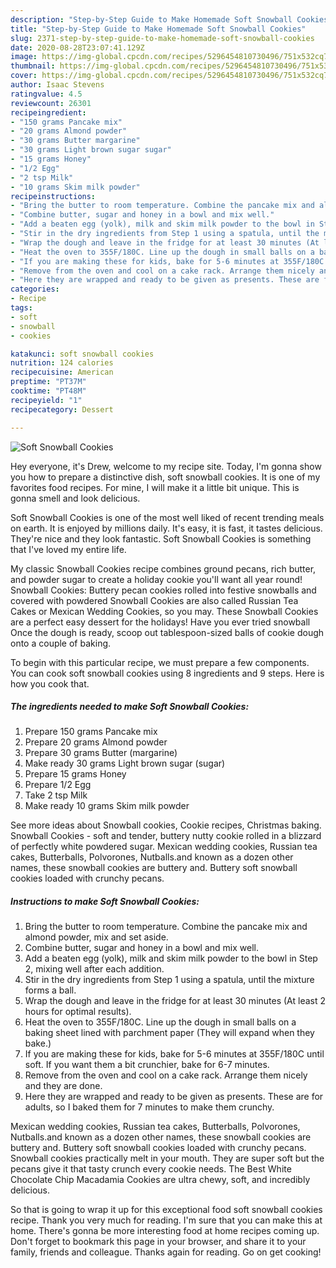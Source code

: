 ```yaml
---
description: "Step-by-Step Guide to Make Homemade Soft Snowball Cookies"
title: "Step-by-Step Guide to Make Homemade Soft Snowball Cookies"
slug: 2371-step-by-step-guide-to-make-homemade-soft-snowball-cookies
date: 2020-08-28T23:07:41.129Z
image: https://img-global.cpcdn.com/recipes/5296454810730496/751x532cq70/soft-snowball-cookies-recipe-main-photo.jpg
thumbnail: https://img-global.cpcdn.com/recipes/5296454810730496/751x532cq70/soft-snowball-cookies-recipe-main-photo.jpg
cover: https://img-global.cpcdn.com/recipes/5296454810730496/751x532cq70/soft-snowball-cookies-recipe-main-photo.jpg
author: Isaac Stevens
ratingvalue: 4.5
reviewcount: 26301
recipeingredient:
- "150 grams Pancake mix"
- "20 grams Almond powder"
- "30 grams Butter margarine"
- "30 grams Light brown sugar sugar"
- "15 grams Honey"
- "1/2 Egg"
- "2 tsp Milk"
- "10 grams Skim milk powder"
recipeinstructions:
- "Bring the butter to room temperature. Combine the pancake mix and almond powder, mix and set aside."
- "Combine butter, sugar and honey in a bowl and mix well."
- "Add a beaten egg (yolk), milk and skim milk powder to the bowl in Step 2, mixing well after each addition."
- "Stir in the dry ingredients from Step 1 using a spatula, until the mixture forms a ball."
- "Wrap the dough and leave in the fridge for at least 30 minutes (At least 2 hours for optimal results)."
- "Heat the oven to 355F/180C. Line up the dough in small balls on a baking sheet lined with parchment paper (They will expand when they bake.)"
- "If you are making these for kids, bake for 5-6 minutes at 355F/180C until soft. If you want them a bit crunchier, bake for 6-7 minutes."
- "Remove from the oven and cool on a cake rack. Arrange them nicely and they are done."
- "Here they are wrapped and ready to be given as presents. These are for adults, so I baked them for 7 minutes to make them crunchy."
categories:
- Recipe
tags:
- soft
- snowball
- cookies

katakunci: soft snowball cookies 
nutrition: 124 calories
recipecuisine: American
preptime: "PT37M"
cooktime: "PT48M"
recipeyield: "1"
recipecategory: Dessert

---
```



![Soft Snowball Cookies](https://img-global.cpcdn.com/recipes/5296454810730496/751x532cq70/soft-snowball-cookies-recipe-main-photo.jpg)

Hey everyone, it's Drew, welcome to my recipe site. Today, I'm gonna show you how to prepare a distinctive dish, soft snowball cookies. It is one of my favorites food recipes. For mine, I will make it a little bit unique. This is gonna smell and look delicious.

Soft Snowball Cookies is one of the most well liked of recent trending meals on earth. It is enjoyed by millions daily. It's easy, it is fast, it tastes delicious. They're nice and they look fantastic. Soft Snowball Cookies is something that I've loved my entire life.

My classic Snowball Cookies recipe combines ground pecans, rich butter, and powder sugar to create a holiday cookie you&#39;ll want all year round! Snowball Cookies: Buttery pecan cookies rolled into festive snowballs and covered with powdered Snowball Cookies are also called Russian Tea Cakes or Mexican Wedding Cookies, so you may. These Snowball Cookies are a perfect easy dessert for the holidays! Have you ever tried snowball Once the dough is ready, scoop out tablespoon-sized balls of cookie dough onto a couple of baking.


To begin with this particular recipe, we must prepare a few components. You can cook soft snowball cookies using 8 ingredients and 9 steps. Here is how you cook that.

<!--inarticleads1-->

##### The ingredients needed to make Soft Snowball Cookies:

1. Prepare 150 grams Pancake mix
1. Prepare 20 grams Almond powder
1. Prepare 30 grams Butter (margarine)
1. Make ready 30 grams Light brown sugar (sugar)
1. Prepare 15 grams Honey
1. Prepare 1/2 Egg
1. Take 2 tsp Milk
1. Make ready 10 grams Skim milk powder


See more ideas about Snowball cookies, Cookie recipes, Christmas baking. Snowball Cookies - soft and tender, buttery nutty cookie rolled in a blizzard of perfectly white powdered sugar. Mexican wedding cookies, Russian tea cakes, Butterballs, Polvorones, Nutballs.and known as a dozen other names, these snowball cookies are buttery and. Buttery soft snowball cookies loaded with crunchy pecans. 

<!--inarticleads2-->

##### Instructions to make Soft Snowball Cookies:

1. Bring the butter to room temperature. Combine the pancake mix and almond powder, mix and set aside.
1. Combine butter, sugar and honey in a bowl and mix well.
1. Add a beaten egg (yolk), milk and skim milk powder to the bowl in Step 2, mixing well after each addition.
1. Stir in the dry ingredients from Step 1 using a spatula, until the mixture forms a ball.
1. Wrap the dough and leave in the fridge for at least 30 minutes (At least 2 hours for optimal results).
1. Heat the oven to 355F/180C. Line up the dough in small balls on a baking sheet lined with parchment paper (They will expand when they bake.)
1. If you are making these for kids, bake for 5-6 minutes at 355F/180C until soft. If you want them a bit crunchier, bake for 6-7 minutes.
1. Remove from the oven and cool on a cake rack. Arrange them nicely and they are done.
1. Here they are wrapped and ready to be given as presents. These are for adults, so I baked them for 7 minutes to make them crunchy.


Mexican wedding cookies, Russian tea cakes, Butterballs, Polvorones, Nutballs.and known as a dozen other names, these snowball cookies are buttery and. Buttery soft snowball cookies loaded with crunchy pecans. Snowball cookies practically melt in your mouth. They are super soft but the pecans give it that tasty crunch every cookie needs. The Best White Chocolate Chip Macadamia Cookies are ultra chewy, soft, and incredibly delicious. 

So that is going to wrap it up for this exceptional food soft snowball cookies recipe. Thank you very much for reading. I'm sure that you can make this at home. There's gonna be more interesting food at home recipes coming up. Don't forget to bookmark this page in your browser, and share it to your family, friends and colleague. Thanks again for reading. Go on get cooking!
